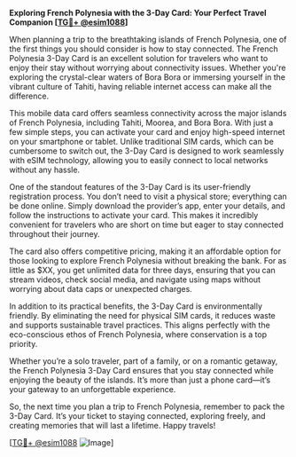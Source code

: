 **Exploring French Polynesia with the 3-Day Card: Your Perfect Travel Companion [[TG💪+ @esim1088](https://t.me/s/esim1088)]**

When planning a trip to the breathtaking islands of French Polynesia, one of the first things you should consider is how to stay connected. The French Polynesia 3-Day Card is an excellent solution for travelers who want to enjoy their stay without worrying about connectivity issues. Whether you're exploring the crystal-clear waters of Bora Bora or immersing yourself in the vibrant culture of Tahiti, having reliable internet access can make all the difference.

This mobile data card offers seamless connectivity across the major islands of French Polynesia, including Tahiti, Moorea, and Bora Bora. With just a few simple steps, you can activate your card and enjoy high-speed internet on your smartphone or tablet. Unlike traditional SIM cards, which can be cumbersome to switch out, the 3-Day Card is designed to work seamlessly with eSIM technology, allowing you to easily connect to local networks without any hassle.

One of the standout features of the 3-Day Card is its user-friendly registration process. You don’t need to visit a physical store; everything can be done online. Simply download the provider’s app, enter your details, and follow the instructions to activate your card. This makes it incredibly convenient for travelers who are short on time but eager to stay connected throughout their journey.

The card also offers competitive pricing, making it an affordable option for those looking to explore French Polynesia without breaking the bank. For as little as $XX, you get unlimited data for three days, ensuring that you can stream videos, check social media, and navigate using maps without worrying about data caps or unexpected charges.

In addition to its practical benefits, the 3-Day Card is environmentally friendly. By eliminating the need for physical SIM cards, it reduces waste and supports sustainable travel practices. This aligns perfectly with the eco-conscious ethos of French Polynesia, where conservation is a top priority.

Whether you’re a solo traveler, part of a family, or on a romantic getaway, the French Polynesia 3-Day Card ensures that you stay connected while enjoying the beauty of the islands. It’s more than just a phone card—it’s your gateway to an unforgettable experience.

So, the next time you plan a trip to French Polynesia, remember to pack the 3-Day Card. It’s your ticket to staying connected, exploring freely, and creating memories that will last a lifetime. Happy travels!

[[TG💪+ @esim1088](https://t.me/s/esim1088) ![Image](https://i.postimg.cc/Y0z9fWf4/image.png)]